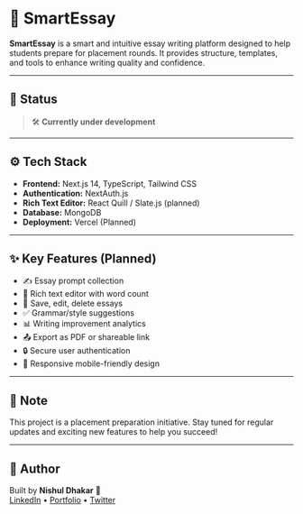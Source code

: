 # 🧠 SmartEssay

**SmartEssay** is a smart and intuitive essay writing platform designed to help students prepare for placement rounds. It provides structure, templates, and tools to enhance writing quality and confidence.

---

## 🚧 Status

> 🛠️ **Currently under development**

---

## ⚙️ Tech Stack

- **Frontend:** Next.js 14, TypeScript, Tailwind CSS
- **Authentication:** NextAuth.js
- **Rich Text Editor:** React Quill / Slate.js (planned)
- **Database:**  MongoDB
- **Deployment:** Vercel (Planned)

---

## ✨ Key Features (Planned)

- ✍️ Essay prompt collection  
- 📄 Rich text editor with word count  
- 💾 Save, edit, delete essays  
- ✅ Grammar/style suggestions  
- 📊 Writing improvement analytics  
- 📤 Export as PDF or shareable link  
- 🔒 Secure user authentication  
- 📱 Responsive mobile-friendly design  

---


## 📌 Note

This project is a placement preparation initiative.
Stay tuned for regular updates and exciting new features to help you succeed!

---

## 🔗 Author

Built by **Nishul Dhakar** 🚀  
[LinkedIn](https://www.linkedin.com/) • [Portfolio](nishul.dev) • [Twitter](https://x.com/NishulDhakar)
